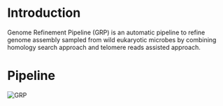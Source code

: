 # Introduction
Genome Refinement Pipeline (GRP) is an automatic pipeline to refine genome assembly sampled from wild eukaryotic microbes by combining homology search approach and telomere reads assisted approach.
# Pipeline
![GRP](https://user-images.githubusercontent.com/107245708/174239390-440d6fdb-a863-4821-8900-5c4b55b9fd4c.jpg)
